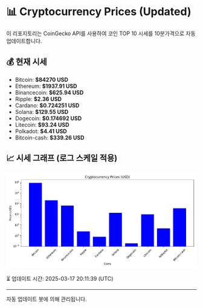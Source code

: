 
# 📊 Cryptocurrency Prices (Updated)

이 리포지토리는 CoinGecko API를 사용하여 코인 TOP 10 시세를 10분가격으로 자동 업데이트합니다.

## 💰 현재 시세
- Bitcoin: **$84270 USD**
- Ethereum: **$1937.91 USD**
- Binancecoin: **$625.94 USD**
- Ripple: **$2.36 USD**
- Cardano: **$0.724251 USD**
- Solana: **$129.55 USD**
- Dogecoin: **$0.174692 USD**
- Litecoin: **$93.24 USD**
- Polkadot: **$4.41 USD**
- Bitcoin-cash: **$339.26 USD**

## 📈 시세 그래프 (로그 스케일 적용)
![Crypto Prices](crypto_prices.png)

⏳ 업데이트 시간: 2025-03-17 20:11:39 (UTC)

---
자동 업데이트 봇에 의해 관리됩니다.
